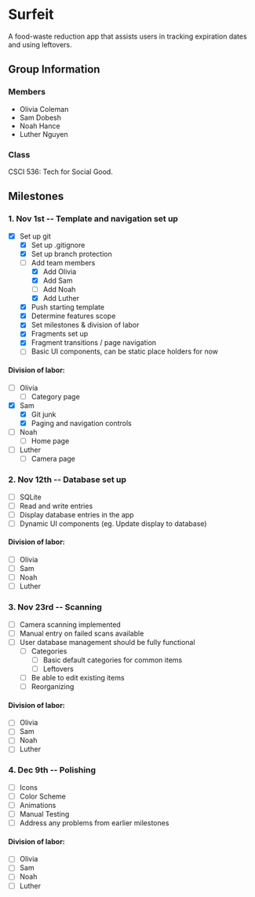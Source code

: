 # Surfeit
A food-waste reduction app that assists users in tracking
expiration dates and using leftovers.

## Group Information
### Members
- Olivia Coleman
- Sam Dobesh
- Noah Hance
- Luther Nguyen

### Class
CSCI 536: Tech for Social Good.

## Milestones
### 1. Nov 1st -- Template and navigation set up
- [X] Set up git
  - [X] Set up .gitignore 
  - [X] Set up branch protection
  - [ ] Add team members
    - [X] Add Olivia
    - [X] Add Sam
    - [ ] Add Noah
    - [X] Add Luther
  - [X] Push starting template
  - [X] Determine features scope
  - [X] Set milestones & division of labor
  - [X] Fragments set up
  - [X] Fragment transitions / page navigation
  - [ ] Basic UI components, can be static place holders for now

#### Division of labor:
- [ ] Olivia
  - [ ] Category page
- [X] Sam
  - [X] Git junk
  - [X] Paging and navigation controls
- [ ] Noah
  - [ ] Home page
- [ ] Luther
  - [ ] Camera page

### 2. Nov 12th -- Database set up
- [ ] SQLite
- [ ] Read and write entries
- [ ] Display database entries in the app
- [ ] Dynamic UI components (eg. Update display to database)

#### Division of labor:
- [ ] Olivia
- [ ] Sam
- [ ] Noah
- [ ] Luther

### 3. Nov 23rd -- Scanning
- [ ] Camera scanning implemented
- [ ] Manual entry on failed scans available
- [ ] User database management should be fully functional
  - [ ] Categories
    - [ ] Basic default categories for common items
    - [ ] Leftovers
  - [ ] Be able to edit existing items
  - [ ] Reorganizing

#### Division of labor:
- [ ] Olivia
- [ ] Sam
- [ ] Noah
- [ ] Luther

### 4. Dec 9th -- Polishing
- [ ] Icons
- [ ] Color Scheme
- [ ] Animations
- [ ] Manual Testing
- [ ] Address any problems from earlier milestones

#### Division of labor:
- [ ] Olivia
- [ ] Sam
- [ ] Noah
- [ ] Luther
